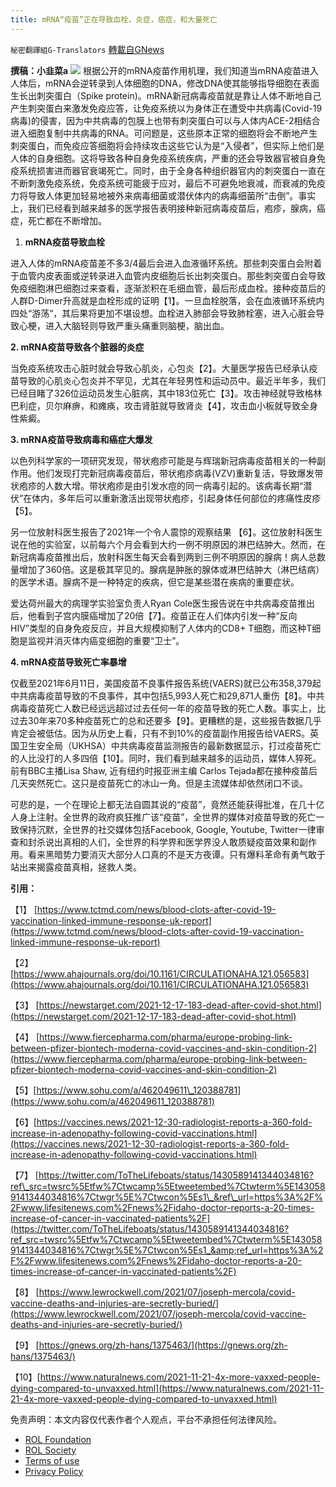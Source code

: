 ```yaml
---
title: mRNA“疫苗”正在导致血栓，炎症，癌症，和大量死亡
---
```

`秘密翻譯組G-Translators` [轉載自GNews](https://gnews.org/zh-hans/1810677/)

**撰稿：小韭菜a**
![](https://assets.gnews.org/wp-content/uploads/2022/01/Screenshot-2022-01-01-143914.jpg)
根据公开的mRNA疫苗作用机理，我们知道当mRNA疫苗进入人体后，mRNA会逆转录到人体细胞的DNA，修改DNA使其能够指导细胞在表面生长出刺突蛋白（Spike protein)。mRNA新冠病毒疫苗就是靠让人体不断地自己产生刺突蛋白来激发免疫应答，让免疫系统以为身体正在遭受中共病毒(Covid-19病毒)的侵害，因为中共病毒的包膜上也带有刺突蛋白可以与人体内ACE-2相结合进入细胞复制中共病毒的RNA。可问题是，这些原本正常的细胞将会不断地产生刺突蛋白，而免疫应答细胞将会持续攻击这些它认为是“入侵者”，但实际上他们是人体的自身细胞。这将导致各种自身免疫系统疾病，严重的还会导致器官被自身免疫系统损害进而器官衰竭死亡。同时，由于全身各种组织器官内的刺突蛋白一直在不断刺激免疫系统，免疫系统可能疲于应对，最后不可避免地衰减，而衰减的免疫力将导致人体更加轻易地被外来病毒细菌或潜伏体内的病毒细菌所“击倒”。事实上，我们已经看到越来越多的医学报告表明接种新冠病毒疫苗后，疱疹，腺病，癌症，死亡都在不断增加。

1. **mRNA疫苗导致血栓**


进入人体的mRNA疫苗差不多3/4最后会进入血液循环系统。那些刺突蛋白会附着于血管内皮表面或逆转录进入血管内皮细胞后长出刺突蛋白。那些刺突蛋白会导致免疫细胞淋巴细胞过来查看，逐渐淤积在毛细血管，最后形成血栓。接种疫苗后的人群D-Dimer升高就是血栓形成的证明【1】。一旦血栓脱落，会在血液循环系统内四处“游荡“，其后果将更加不堪设想。血栓进入肺部会导致肺栓塞，进入心脏会导致心梗，进入大脑轻则导致严重头痛重则脑梗，脑出血。

**2. mRNA疫苗导致各个脏器的炎症**

当免疫系统攻击心脏时就会导致心肌炎，心包炎【2】。大量医学报告已经承认疫苗导致的心肌炎心包炎并不罕见，尤其在年轻男性和运动员中。最近半年多，我们已经目睹了326位运动员发生心脏病，其中183位死亡【3】。攻击神经就导致格林巴利症，贝尔麻痹，和瘫痪，攻击肾脏就导致肾炎【4】，攻击血小板就导致全身性紫癜。

**3. mRNA疫苗导致病毒和癌症大爆发**

以色列科学家的一项研究发现，带状疱疹可能是与辉瑞新冠病毒疫苗相关的一种副作用。他们发现打完新冠病毒疫苗后，带状疱疹病毒(VZV)重新复活，导致爆发带状疱疹的人数大增。带状疱疹是由引发水痘的同一病毒引起的。该病毒长期“潜伏”在体内，多年后可以重新激活出现带状疱疹，引起身体任何部位的疼痛性皮疹【5】。

另一位放射科医生报告了2021年一个令人震惊的观察结果 【6】。这位放射科医生说在他的实验室，以前每六个月会看到大约一例不明原因的淋巴结肿大。然而，在新冠病毒疫苗推出后，放射科医生每天会看到两到三例不明原因的腺病！病人总数量增加了360倍。这是极其罕见的。腺病是肿胀的腺体或淋巴结肿大（淋巴结病）的医学术语。腺病不是一种特定的疾病，但它是某些潜在疾病的重要症状。

爱达荷州最大的病理学实验室负责人Ryan Cole医生报告说在中共病毒疫苗推出后，他看到子宫内膜癌增加了20倍【7】。疫苗正在人们体内引发一种“反向 HIV”类型的自身免疫反应，并且大规模抑制了人体内的CD8+ T细胞，而这种T细胞是监视并消灭体内癌变细胞的重要“卫士”。

**4. mRNA疫苗导致死亡率暴增**

仅截至2021年6月11日，美国疫苗不良事件报告系统(VAERS)就已公布358,379起中共病毒疫苗导致的不良事件，其中包括5,993人死亡和29,871人重伤【8】。中共病毒疫苗死亡人数已经远远超过过去任何一年的疫苗导致的死亡人数。事实上，比过去30年来70多种疫苗死亡的总和还要多【9】。更糟糕的是，这些报告数据几乎肯定会被低估。因为从历史上看，只有不到10%的疫苗副作用报告给VAERS。英国卫生安全局（UKHSA）中共病毒疫苗监测报告的最新数据显示，打过疫苗死亡的人比没打的人多四倍【10】。同时，我们看到越来越多的运动员，媒体人猝死。前有BBC主播Lisa Shaw, 近有纽约时报亚洲主编 Carlos Tejada都在接种疫苗后几天突然死亡。这只是疫苗死亡的冰山一角。但是主流媒体却依然闭口不谈。

可悲的是，一个在理论上都无法自圆其说的“疫苗”，竟然还能获得批准，在几十亿人身上注射。全世界的政府疯狂推广该“疫苗”，全世界的媒体对疫苗导致的死亡一致保持沉默，全世界的社交媒体包括Facebook, Google, Youtube, Twitter一律审查和封杀说出真相的人们，全世界的科学界和医学界没人敢质疑疫苗效果和副作用。看来黑暗势力要消灭大部分人口真的不是天方夜谭。只有爆料革命有勇气敢于站出来揭露疫苗真相，拯救人类。

**引用：**

【1】 [https://www.tctmd.com/news/blood-clots-after-covid-19-vaccination-linked-immune-response-uk-report](https://www.tctmd.com/news/blood-clots-after-covid-19-vaccination-linked-immune-response-uk-report)

【2】[https://www.ahajournals.org/doi/10.1161/CIRCULATIONAHA.121.056583](https://www.ahajournals.org/doi/10.1161/CIRCULATIONAHA.121.056583)

【3】 [https://newstarget.com/2021-12-17-183-dead-after-covid-shot.html](https://newstarget.com/2021-12-17-183-dead-after-covid-shot.html)

【4】 [https://www.fiercepharma.com/pharma/europe-probing-link-between-pfizer-biontech-moderna-covid-vaccines-and-skin-condition-2](https://www.fiercepharma.com/pharma/europe-probing-link-between-pfizer-biontech-moderna-covid-vaccines-and-skin-condition-2)

【5】[https://www.sohu.com/a/462049611\_120388781](https://www.sohu.com/a/462049611_120388781)

【6】[https://vaccines.news/2021-12-30-radiologist-reports-a-360-fold-increase-in-adenopathy-following-covid-vaccinations.html](https://vaccines.news/2021-12-30-radiologist-reports-a-360-fold-increase-in-adenopathy-following-covid-vaccinations.html)

【7】 [https://twitter.com/ToTheLifeboats/status/1430589141344034816?ref\_src=twsrc%5Etfw%7Ctwcamp%5Etweetembed%7Ctwterm%5E1430589141344034816%7Ctwgr%5E%7Ctwcon%5Es1\_&ref\_url=https%3A%2F%2Fwww.lifesitenews.com%2Fnews%2Fidaho-doctor-reports-a-20-times-increase-of-cancer-in-vaccinated-patients%2F](https://twitter.com/ToTheLifeboats/status/1430589141344034816?ref_src=twsrc%5Etfw%7Ctwcamp%5Etweetembed%7Ctwterm%5E1430589141344034816%7Ctwgr%5E%7Ctwcon%5Es1_&amp;ref_url=https%3A%2F%2Fwww.lifesitenews.com%2Fnews%2Fidaho-doctor-reports-a-20-times-increase-of-cancer-in-vaccinated-patients%2F)

【8】 [https://www.lewrockwell.com/2021/07/joseph-mercola/covid-vaccine-deaths-and-injuries-are-secretly-buried/](https://www.lewrockwell.com/2021/07/joseph-mercola/covid-vaccine-deaths-and-injuries-are-secretly-buried/)

【9】 [https://gnews.org/zh-hans/1375463/](https://gnews.org/zh-hans/1375463/)

【10】[https://www.naturalnews.com/2021-11-21-4x-more-vaxxed-people-dying-compared-to-unvaxxed.html](https://www.naturalnews.com/2021-11-21-4x-more-vaxxed-people-dying-compared-to-unvaxxed.html)

 

免责声明：本文内容仅代表作者个人观点，平台不承担任何法律风险。

- [ROL Foundation](https://rolfoundation.org/)
- [ROL Society](https://rolsociety.org/)
- [Terms of use](https://gnews.org/terms-of-use-3/)
- [Privacy Policy](https://gnews.org/privacy-policy/)
